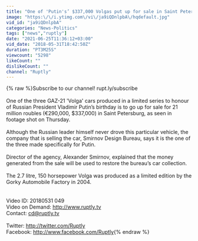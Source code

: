 ```yaml
---
title: "One of 'Putin's’ $337,000 Volgas put up for sale in Saint Petersburg"
image: "https:\/\/i.ytimg.com\/vi\/ja9iQDnlpbA\/hqdefault.jpg"
vid_id: "ja9iQDnlpbA"
categories: "News-Politics"
tags: ["news","ruptly"]
date: "2021-06-25T11:36:12+03:00"
vid_date: "2018-05-31T18:42:50Z"
duration: "PT3M25S"
viewcount: "5298"
likeCount: ""
dislikeCount: ""
channel: "Ruptly"
---
```

{% raw %}Subscribe to our channel! rupt.ly/subscribe<br /><br />One of the three GAZ-21 'Volga' cars produced in a limited series to honour of Russian President Vladimir Putin’s birthday is to go up for sale for 21 million roubles (€290,000, $337,000) in Saint Petersburg, as seen in footage shot on Thursday.<br /><br />Although the Russian leader himself never drove this particular vehicle, the company that is selling the car, Smirnov Design Bureau, says it is the one of the three made specifically for Putin.<br /><br />Director of the agency, Alexander Smirnov, explained that the money generated from the sale will be used to restore the bureau’s car collection.<br /><br />The 2.7 litre, 150 horsepower Volga was produced as a limited edition by the Gorky Automobile Factory in 2004.<br /><br /><br />Video ID: 20180531 049<br />Video on Demand: <a rel="nofollow" target="blank" href="http://www.ruptly.tv">http://www.ruptly.tv</a><br />Contact: cd@ruptly.tv<br /><br />Twitter: <a rel="nofollow" target="blank" href="http://twitter.com/Ruptly">http://twitter.com/Ruptly</a><br />Facebook: <a rel="nofollow" target="blank" href="http://www.facebook.com/Ruptly">http://www.facebook.com/Ruptly</a>{% endraw %}
